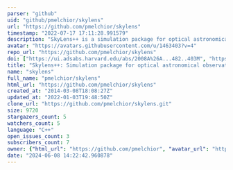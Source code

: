 ```yaml
---
parser: "github"
uid: "github/pmelchior/skylens"
url: "https://github.com/pmelchior/skylens"
timestamp: "2022-07-17 17:11:28.991579"
description: "SkyLens++ is a simulation package for optical astronomical observations."
avatar: "https://avatars.githubusercontent.com/u/1463403?v=4"
repo_url: "https://github.com/pmelchior/skylens"
doi: ["https://ui.adsabs.harvard.edu/abs/2008A%26A...482..403M", "https://doi.org/10.11588/heidok.00010954", "https://ui.adsabs.harvard.edu/abs/2021ascl.soft07014M/abstract"]
title: "Skylens++: Simulation package for optical astronomical observations"
name: "skylens"
full_name: "pmelchior/skylens"
html_url: "https://github.com/pmelchior/skylens"
created_at: "2014-03-08T18:08:27Z"
updated_at: "2022-01-03T19:48:50Z"
clone_url: "https://github.com/pmelchior/skylens.git"
size: 9720
stargazers_count: 5
watchers_count: 5
language: "C++"
open_issues_count: 3
subscribers_count: 7
owner: {"html_url": "https://github.com/pmelchior", "avatar_url": "https://avatars.githubusercontent.com/u/1463403?v=4", "login": "pmelchior", "type": "User"}
date: "2024-06-08 14:22:42.960878"
---
```

